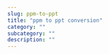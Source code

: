 ```yaml
---
slug: ppm-to-ppt
title: "ppm to ppt conversion"
category: ""
subcategory: ""
description: ""
---
```


